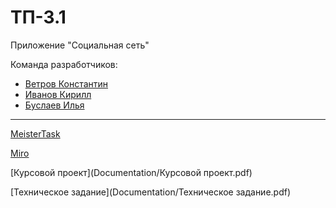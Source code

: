# ТП-3.1
Приложение "Социальная сеть"

Команда разработчиков:
- [Ветров Константин](https://github.com/phluoroGG)
- [Иванов Кирилл](https://github.com/CATyPH67)
- [Буслаев Илья](https://github.com/Smokee0)

---

[MeisterTask](https://www.meistertask.com/app/project/bz2yKxLy/tp-3-1)

[Miro](https://miro.com/app/board/uXjVMb0eRUM=/?share_link_id=119818405665)

[Курсовой проект](Documentation/Курсовой проект.pdf)

[Техническое задание](Documentation/Техническое задание.pdf)
